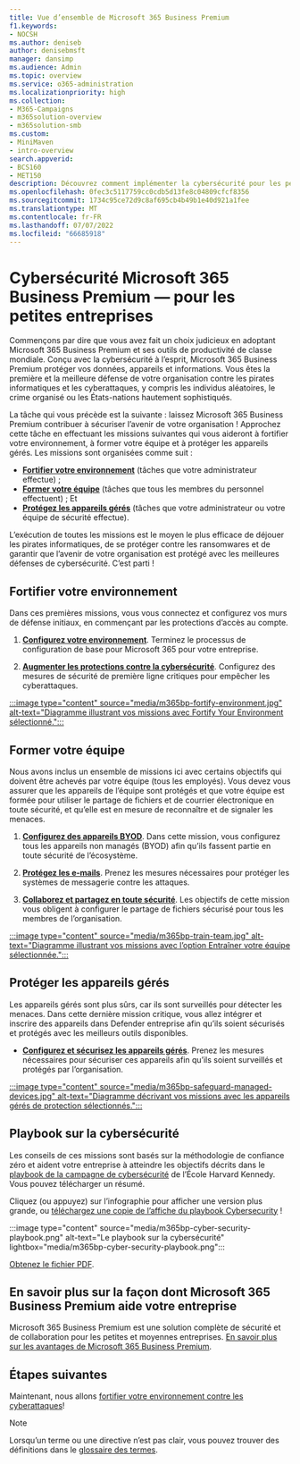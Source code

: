 ```yaml
---
title: Vue d’ensemble de Microsoft 365 Business Premium
f1.keywords:
- NOCSH
ms.author: deniseb
author: denisebmsft
manager: dansimp
ms.audience: Admin
ms.topic: overview
ms.service: o365-administration
ms.localizationpriority: high
ms.collection:
- M365-Campaigns
- m365solution-overview
- m365solution-smb
ms.custom:
- MiniMaven
- intro-overview
search.appverid:
- BCS160
- MET150
description: Découvrez comment implémenter la cybersécurité pour les petites ou moyennes entreprises avec Microsoft 365 Business Premium. Les fonctionnalités et fonctionnalités de cybersécurité sont optimisées pour empêcher les cyberattaques et les violations de la sécurité, et aider à protéger les données, les appareils et les informations avec des cyberdéfenses de haut niveau.
ms.openlocfilehash: 0fec3c5117759cc0cdb5d13fe8c04809cfcf8356
ms.sourcegitcommit: 1734c95ce72d9c8af695cb4b49b1e40d921a1fee
ms.translationtype: MT
ms.contentlocale: fr-FR
ms.lasthandoff: 07/07/2022
ms.locfileid: "66685918"
---
```

# <a name="microsoft-365-business-premium-mdash-cybersecurity-for-small-business"></a>Cybersécurité Microsoft 365 Business Premium &mdash; pour les petites entreprises

Commençons par dire que vous avez fait un choix judicieux en adoptant Microsoft 365 Business Premium et ses outils de productivité de classe mondiale. Conçu avec la cybersécurité à l’esprit, Microsoft 365 Business Premium protéger vos données, appareils et informations. Vous êtes la première et la meilleure défense de votre organisation contre les pirates informatiques et les cyberattaques, y compris les individus aléatoires, le crime organisé ou les États-nations hautement sophistiqués.

La tâche qui vous précède est la suivante : laissez Microsoft 365 Business Premium contribuer à sécuriser l’avenir de votre organisation ! Approchez cette tâche en effectuant les missions suivantes qui vous aideront à fortifier votre environnement, à former votre équipe et à protéger les appareils gérés. Les missions sont organisées comme suit :

- **[Fortifier votre environnement](m365bp-setup-overview.md)** (tâches que votre administrateur effectue) ; 
- **[Former votre équipe](m365bp-devices-overview.md)** (tâches que tous les membres du personnel effectuent) ; Et 
- **[Protégez les appareils gérés](m365bp-protect-devices.md)** (tâches que votre administrateur ou votre équipe de sécurité effectue).

L’exécution de toutes les missions est le moyen le plus efficace de déjouer les pirates informatiques, de se protéger contre les ransomwares et de garantir que l’avenir de votre organisation est protégé avec les meilleures défenses de cybersécurité. C’est parti !

## <a name="fortify-your-environment"></a>Fortifier votre environnement

Dans ces premières missions, vous vous connectez et configurez vos murs de défense initiaux, en commençant par les protections d’accès au compte.

1. [**Configurez votre environnement**](m365bp-setup-overview.md). Terminez le processus de configuration de base pour Microsoft 365 pour votre entreprise.

2. [**Augmenter les protections contre la cybersécurité**](m365bp-security-overview.md). Configurez des mesures de sécurité de première ligne critiques pour empêcher les cyberattaques.

[:::image type="content" source="media/m365bp-fortify-environment.jpg" alt-text="Diagramme illustrant vos missions avec Fortify Your Environment sélectionné.":::](m365bp-setup-overview.md)

## <a name="train-your-team"></a>Former votre équipe

Nous avons inclus un ensemble de missions ici avec certains objectifs qui doivent être achevés par votre équipe (tous les employés). Vous devez vous assurer que les appareils de l’équipe sont protégés et que votre équipe est formée pour utiliser le partage de fichiers et de courrier électronique en toute sécurité, et qu’elle est en mesure de reconnaître et de signaler les menaces.

1. [**Configurez des appareils BYOD**](m365bp-protect-pcs-macs.md). Dans cette mission, vous configurez tous les appareils non managés (BYOD) afin qu’ils fassent partie en toute sécurité de l’écosystème.

2. [**Protégez les e-mails**](m365bp-protect-email-overview.md). Prenez les mesures nécessaires pour protéger les systèmes de messagerie contre les attaques.

3. [**Collaborez et partagez en toute sécurité**](m365bp-collaborate-share-securely.md). Les objectifs de cette mission vous obligent à configurer le partage de fichiers sécurisé pour tous les membres de l’organisation.

[:::image type="content" source="media/m365bp-train-team.jpg" alt-text="Diagramme illustrant vos missions avec l’option Entraîner votre équipe sélectionnée.":::](m365bp-devices-overview.md)

## <a name="safeguard-managed-devices"></a>Protéger les appareils gérés

Les appareils gérés sont plus sûrs, car ils sont surveillés pour détecter les menaces. Dans cette dernière mission critique, vous allez intégrer et inscrire des appareils dans Defender entreprise afin qu’ils soient sécurisés et protégés avec les meilleurs outils disponibles.

- [**Configurez et sécurisez les appareils gérés**](m365bp-protect-devices.md). Prenez les mesures nécessaires pour sécuriser ces appareils afin qu’ils soient surveillés et protégés par l’organisation.

[:::image type="content" source="media/m365bp-safeguard-managed-devices.jpg" alt-text="Diagramme décrivant vos missions avec les appareils gérés de protection sélectionnés.":::](m365bp-protect-devices.md)

## <a name="cybersecurity-playbook"></a>Playbook sur la cybersécurité

Les conseils de ces missions sont basés sur la méthodologie de confiance zéro et aident votre entreprise à atteindre les objectifs décrits dans le  [playbook de la campagne de cybersécurité](https://go.microsoft.com/fwlink/p/?linkid=2015598) de l’École Harvard Kennedy. Vous pouvez télécharger un résumé.

Cliquez (ou appuyez) sur l’infographie pour afficher une version plus grande, ou [téléchargez une copie de l’affiche du playbook Cybersecurity](https://download.microsoft.com/download/9/c/1/9c167271-8209-492e-acc2-38a39d1834c2/m365bp-cybersecurity-playbook.pdf) !

:::image type="content" source="media/m365bp-cyber-security-playbook.png" alt-text="Le playbook sur la cybersécurité" lightbox="media/m365bp-cyber-security-playbook.png":::

[Obtenez le fichier PDF](https://download.microsoft.com/download/9/c/1/9c167271-8209-492e-acc2-38a39d1834c2/m365bp-cybersecurity-playbook.pdf).

## <a name="learn-more-about-how-microsoft-365-business-premium-helps-your-business"></a>En savoir plus sur la façon dont Microsoft 365 Business Premium aide votre entreprise

Microsoft 365 Business Premium est une solution complète de sécurité et de collaboration pour les petites et moyennes entreprises. [En savoir plus sur les avantages de Microsoft 365 Business Premium](m365bp-secure-users.md).

## <a name="next-steps"></a>Étapes suivantes

Maintenant, nous allons [fortifier votre environnement contre les cyberattaques](m365bp-setup-overview.md)!

> [!NOTE]
> Lorsqu’un terme ou une directive n’est pas clair, vous pouvez trouver des définitions dans le [glossaire des termes](m365bp-glossary.yml).
